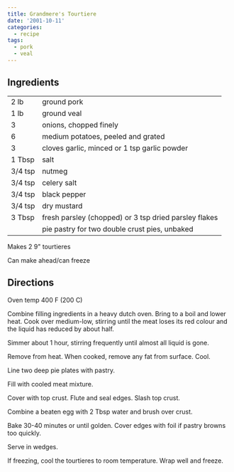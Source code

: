 ```yaml
---
title: Grandmere's Tourtiere
date: '2001-10-11'
categories:
  - recipe
tags:
  - pork
  - veal
---
```

## Ingredients

|||
|---|---|
|2 lb|ground pork|
|1 lb|ground veal|
|3|onions, chopped finely|
|6|medium potatoes, peeled and grated|
|3| cloves garlic, minced or 1 tsp garlic powder|
|1 Tbsp|    salt|
|3/4 tsp |   nutmeg|
|3/4 tsp |   celery salt|
|3/4 tsp |   black pepper|
|3/4 tsp |   dry mustard|
|3 Tbsp |   fresh parsley (chopped) or 3 tsp dried parsley flakes|
||    pie pastry for two double crust pies, unbaked|

Makes 2 9" tourtieres

Can make ahead/can freeze

## Directions

Oven temp 400 F (200 C)

Combine filling ingredients in a heavy dutch oven. Bring to a boil and lower heat. Cook over medium-low, stirring until the meat loses its red colour and the liquid has reduced by about half.

Simmer about 1 hour, stirring frequently until almost all liquid is gone.

Remove from heat. When cooked, remove any fat from surface. Cool.

Line two deep pie plates with pastry.

Fill with cooled meat mixture.

Cover with top crust. Flute and seal edges. Slash top crust.

Combine a beaten egg with 2 Tbsp water and brush over crust.

Bake 30-40 minutes or until golden. Cover edges with foil if pastry browns too quickly.

Serve in wedges.

If freezing, cool the tourtieres to room temperature. Wrap well and freeze.

